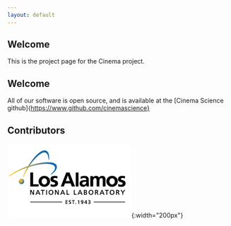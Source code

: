 ```yaml
---
layout: default
---
```


## [](#header-2)Welcome

This is the project page for the Cinema project.

## [](#header-2)Welcome

All of our software is open source, and is available at the [Cinema Science
github]{https://www.github.com/cinemascience}


## [](#header-2)Contributors

![logo](/assets/lanl-logo-footer.png){:width="200px"}



